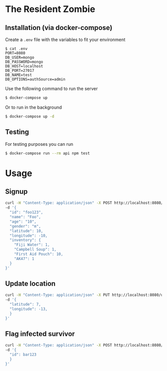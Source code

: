 # The Resident Zombie

## Installation (via docker-compose)

Create a `.env` file with the variables to fit your environment

```console
$ cat .env
PORT=8080
DB_USER=mongo
DB_PASSWORD=mongo
DB_HOST=localhost
DB_PORT=27017
DB_NAME=test
DB_OPTIONS=authSource=admin
```

Use the following command to run the server

```sh
$ docker-compose up
```

Or to run in the background

```sh
$ docker-compose up -d
```

## Testing

For testing purposes you can run

```sh
$ docker-compose run --rm api npm test
```


# Usage


## Signup

```sh
curl -H "Content-Type: application/json" -X POST http://localhost:8080/signup \
-d '{
  "id": "foo123",
  "name": "Foo",
  "age": "10",
  "gender": "m",
  "latitude": 10,
  "longitude": -10,
  "inventory": {
    "Fiji Water": 1,
    "Campbell Soup": 1,
    "First Aid Pouch": 10,
    "AK47": 1
  }
}'
```

## Update location

```sh
curl -H "Content-Type: application/json" -X PUT http://localhost:8080/update_location/foo123 \
-d '{
  "latitude": 7,
  "longitude": -13,
  }
}'
```

## Flag infected survivor

```sh
curl -H "Content-Type: application/json" -X POST http://localhost:8080/flag_infected/foo123 \
-d '{
  "id": bar123
  }
}'
```
